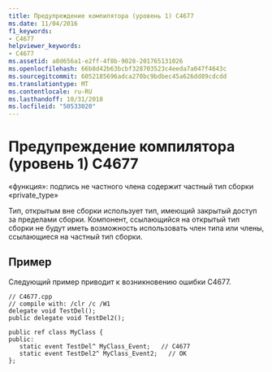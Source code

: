 ```yaml
---
title: Предупреждение компилятора (уровень 1) C4677
ms.date: 11/04/2016
f1_keywords:
- C4677
helpviewer_keywords:
- C4677
ms.assetid: a8d656a1-e2ff-4f8b-9028-201765131026
ms.openlocfilehash: 66b8d42b63bcbf328703523c4eeda7a047f4643c
ms.sourcegitcommit: 6052185696adca270bc9bdbec45a626dd89cdcdd
ms.translationtype: MT
ms.contentlocale: ru-RU
ms.lasthandoff: 10/31/2018
ms.locfileid: "50533020"
---
```

# <a name="compiler-warning-level-1-c4677"></a>Предупреждение компилятора (уровень 1) C4677

«функция»: подпись не частного члена содержит частный тип сборки «private_type»

Тип, открытым вне сборки использует тип, имеющий закрытый доступ за пределами сборки. Компонент, ссылающийся на открытый тип сборки не будут иметь возможность использовать член типа или члены, ссылающиеся на частный тип сборки.

## <a name="example"></a>Пример

Следующий пример приводит к возникновению ошибки C4677.

```
// C4677.cpp
// compile with: /clr /c /W1
delegate void TestDel();
public delegate void TestDel2();

public ref class MyClass {
public:
   static event TestDel^ MyClass_Event;   // C4677
   static event TestDel2^ MyClass_Event2;   // OK
};
```
